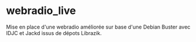 # webradio_live
Mise en place d'une webradio améliorée sur base d'une Debian Buster avec IDJC et Jackd issus de dépots Librazik. 
